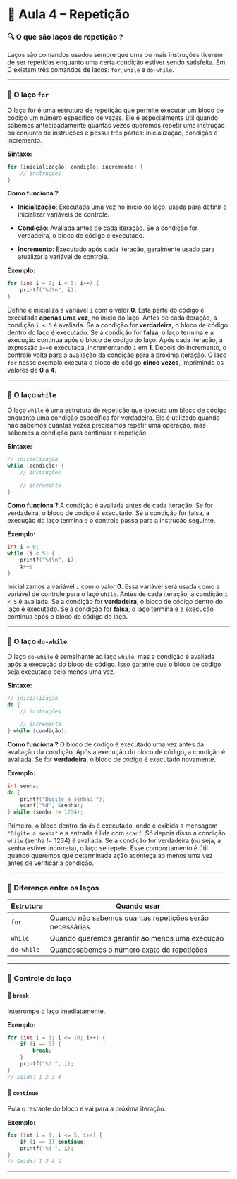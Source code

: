 # 📘 Aula 4 – Repetição

###  🔍 O que são laços de repetição ?
Laços são comandos usados sempre que uma ou mais instruções tiverem de ser repetidas enquanto uma certa condição estiver sendo satisfeita. Em C existem três comandos de laços: `for`, `while`  e `do-while`.

---

###  🔵 O laço `for`
O laço for é uma estrutura de repetição que permite executar um bloco de código um número específico de vezes. Ele é especialmente útil quando sabemos antecipadamente quantas vezes queremos repetir uma instrução ou conjunto de instruções e possui três partes: inicialização, condição e incremento.

**Sintaxe:**
```c
for (inicialização; condição; incremento) {
    // instruções
}
```

**Como funciona ?**
- **Inicialização**: Executada uma vez no início do laço, usada para definir e inicializar variáveis de controle.

- **Condição**: Avaliada antes de cada iteração. Se a condição for verdadeira, o bloco de código é executado.

- **Incremento**: Executado após cada iteração, geralmente usado para atualizar a variável de controle.

**Exemplo:**
```c
for (int i = 0; i < 5; i++) {
    printf("%d\n", i);
}
```
Define e inicializa a variável `i` com o valor **0**. Esta parte do código é executada **apenas uma vez**, no início do laço.
Antes de cada iteração, a condição `i < 5` é avaliada. Se a condição for **verdadeira**, o bloco de código dentro do laço é executado. Se a condição for **falsa**, o laço termina e a execução continua após o bloco de código do laço.
Após cada iteração, a expressão `i++`é executada, incrementando `i` em **1**. Depois do incremento, o controle volta para a avaliação da condição para a próxima iteração.
O laço `for` nesse exemplo executa o bloco de código **cinco vezes**, imprimindo os valores de **0** a **4**.

---

### 🔵 O laço `while`
O laço `while` é uma estrutura de repetição que executa um bloco de código enquanto uma condição específica for verdadeira. Ele é utilizado quando não sabemos quantas vezes precisamos repetir uma operação, mas sabemos a condição para continuar a repetição.

**Sintaxe:**
```c
// inicialização
while (condição) {
    // instruções

    // incremento
}
```

**Como funciona ?**
A condição é avaliada antes de cada iteração. Se for verdadeira, o bloco de código é executado. Se a condição for falsa, a execução do laço termina e o controle passa para a instrução seguinte.


**Exemplo:**
```c
int i = 0;
while (i < 5) {
    printf("%d\n", i);
    i++;
}
```

Inicializamos a variável `i` com o valor **0**. Essa variável será usada como a variável de controle para o laço `while`.
Antes de cada iteração, a condição `i < 5` é avaliada. Se a condição for **verdadeira**, o bloco de código dentro do laço é executado. Se a condição for **falsa**, o laço termina e a execução continua após o bloco de código do laço.

---

###  🔵 O laço `do-while`
O laço `do-while` é semelhante ao laço `while`, mas a condição é avaliada após a execução do bloco de código. Isso garante que o bloco de código seja executado pelo menos uma vez.

**Sintaxe:**
```c
// inicialização
do {
    // instruções

    // incremento
} while (condição);
```

**Como funciona ?**
O bloco de código é executado uma vez antes da avaliação da condição.  Após a execução do bloco de código, a condição é avaliada. Se for **verdadeira**, o bloco de código é executado novamente.

**Exemplo:**
```c
int senha;
do {
    printf("Digite a senha: ");
    scanf("%d", &senha);
} while (senha != 1234);
```

Primeiro, o bloco dentro do `do` é executado, onde é exibida a mensagem `"Digite a senha"` e a entrada é lida com `scanf`. Só depois disso a condição `while` (senha != 1234) é avaliada. Se a condição for verdadeira (ou seja, a senha estiver incorreta), o laço se repete. Esse comportamento é útil quando queremos que determinada ação aconteça ao menos uma vez antes de verificar a condição.

---

###  🔵 Diferença entre os laços

|Estrutura    |	Quando usar|
|-------------|------------|
| `for`	      |Quando não sabemos quantas repetições serão necessárias |
| `while`     |Quando queremos garantir ao menos uma execução |
| `do-while`  | Quandosabemos o número exato de repetições |

---

###  🔵 Controle de laço

#### 🔹 **`break`**
Interrompe o laço imediatamente.

**Exemplo:**

```c
for (int i = 1; i <= 10; i++) {
    if (i == 5) {
        break;
    }
    printf("%d ", i);
}
// Saída: 1 2 3 4
```

#### 🔹 **`continue`**
Pula o restante do bloco e vai para a próxima iteração.

**Exemplo:**

```c
for (int i = 1; i <= 5; i++) {
    if (i == 3) continue;
    printf("%d ", i);
}
// Saída: 1 2 4 5
```
---
 